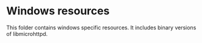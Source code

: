 
# Windows resources #

This folder contains windows specific resources. It includes binary versions of libmicrohttpd.
